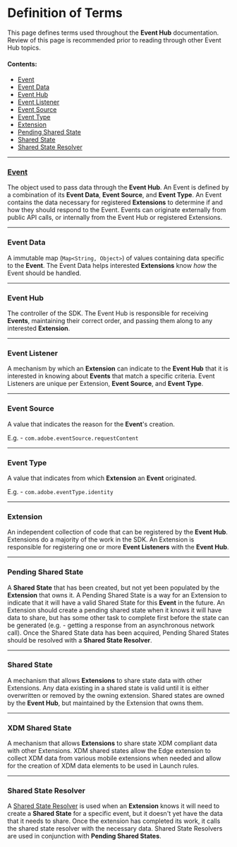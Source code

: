 # Definition of Terms

This page defines terms used throughout the **Event Hub** documentation. Review of this page is recommended prior to reading through other Event Hub topics.

#### Contents:
- [Event](#event)
- [Event Data](#event-data)
- [Event Hub](#event-hub)
- [Event Listener](#event-listener)
- [Event Source](#event-source)
- [Event Type](#event-type)
- [Extension](#extension)
- [Pending Shared State](#pending-shared-state)
- [Shared State](#shared-state)
- [Shared State Resolver](#shared-state-resolver)

--------------------------------------------------------------------------------
### [Event](Event.md)

The object used to pass data through the **Event Hub**. An Event is defined by a combination of its **Event Data**, **Event Source**, and **Event Type**. An Event contains the data necessary for registered **Extensions** to determine if and how they should respond to the Event. Events can originate externally from public API calls, or internally from the Event Hub or registered Extensions.

--------------------------------------------------------------------------------
### Event Data            

A immutable map (`Map<String, Object>`) of values containing data specific to the **Event**. The Event Data helps interested **Extensions** know _how_ the Event should be handled.

--------------------------------------------------------------------------------
### Event Hub

The controller of the SDK. The Event Hub is responsible for receiving **Events**, maintaining their correct order, and passing them along to any interested **Extension**.

--------------------------------------------------------------------------------
### Event Listener

A mechanism by which an **Extension** can indicate to the **Event Hub** that it is interested in knowing about **Events** that match a specific criteria. Event Listeners are unique per Extension, **Event Source**, and **Event Type**.

--------------------------------------------------------------------------------
### Event Source

A value that indicates the reason for the **Event**'s creation.

E.g. - `com.adobe.eventSource.requestContent`

--------------------------------------------------------------------------------
### Event Type

A value that indicates from which **Extension** an **Event** originated.

E.g. - `com.adobe.eventType.identity`

--------------------------------------------------------------------------------
### Extension

An independent collection of code that can be registered by the **Event Hub**. Extensions do a majority of the work in the SDK. An Extension is responsible for registering one or more **Event Listeners** with the **Event Hub**.

--------------------------------------------------------------------------------
### Pending Shared State

A **Shared State** that has been created, but not yet been populated by the **Extension** that owns it. A Pending Shared State is a way for an Extension to indicate that it will have a valid Shared State for this **Event** in the future. An Extension should create a pending shared state when it knows it will have data to share, but has some other task to complete first before the state can be generated (e.g. - getting a response from an asynchronous network call). Once the Shared State data has been acquired, Pending Shared States should be resolved with a **Shared State Resolver**.

--------------------------------------------------------------------------------
### Shared State

A mechanism that allows **Extensions** to share state data with other Extensions. Any data existing in a shared state is valid  until it is either overwritten or removed by the owning extension. Shared states are owned by the **Event Hub**, but maintained by the Extension that owns them.

--------------------------------------------------------------------------------

### XDM Shared State

A mechanism that allows **Extensions** to share state XDM compliant data with other Extensions. XDM shared states allow the Edge extension to collect XDM data from various mobile extensions when needed and allow for the creation of XDM data elements to be used in Launch rules.

--------------------------------------------------------------------------------

### Shared State Resolver

A [Shared State Resolver](../../code/core/src/main/java/com/adobe/marketing/mobile/SharedStateResolver.java) is used when an **Extension** knows it will need to create a **Shared State** for a specific event, but it doesn't yet have the data that it needs to share. Once the extension has completed its work, it calls the shared state resolver with the necessary data. Shared State Resolvers are used in conjunction with **Pending Shared States**.
